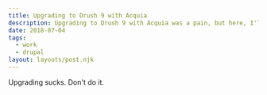 ```yaml
---
title: Upgrading to Drush 9 with Acquia
description: Upgrading to Drush 9 with Acquia was a pain, but here, I'll make it easier for you.
date: 2018-07-04
tags:
  - work
  - drupal
layout: layouts/post.njk
---
```

Upgrading sucks. Don't do it.
